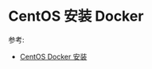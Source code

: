 # CentOS 安装 Docker

参考:
* [CentOS Docker 安装](https://www.runoob.com/docker/centos-docker-install.html)

